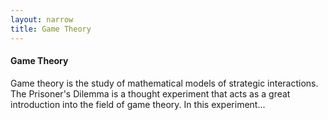 ```yaml
---
layout: narrow
title: Game Theory
---
```

<h4>Game Theory</h4>
<p>Game theory is the study of mathematical models of strategic interactions. The Prisoner's Dilemma is a thought experiment that acts as 
a great introduction into the field of game theory. In this experiment...
</p>


